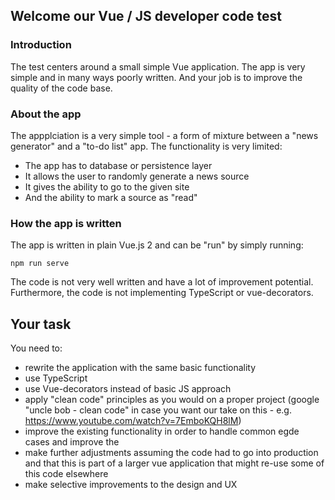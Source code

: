 ## Welcome our Vue / JS developer code test
### Introduction
The test centers around a small simple Vue application. The app is very simple and in many ways poorly written. And your job is to improve the quality of the code base.

### About the app
The appplciation is a very simple tool - a form of mixture between a "news generator" and a "to-do list" app. The functionality is very limited:
- The app has to database or persistence layer
- It allows the user to randomly generate a news source
- It gives the ability to go to the given site 
- And the ability to mark a source as "read"

### How the app is written
The app is written in plain Vue.js 2 and can be "run" by simply running: 

`npm run serve`

The code is not very well written and have a lot of improvement potential. Furthermore, the code is not implementing TypeScript or vue-decorators.

## Your task
You need to:
- rewrite the application with the same basic functionality
- use TypeScript
- use Vue-decorators instead of basic JS approach
- apply "clean code" principles as you would on a proper project (google "uncle bob - clean code" in case you want our take on this - e.g. https://www.youtube.com/watch?v=7EmboKQH8lM)
- improve the existing functionality in order to handle common egde cases and improve the 
- make further adjustments assuming the code had to go into production and that this is part of a larger vue application that might re-use some of this code elsewhere
- make selective improvements to the design and UX


